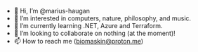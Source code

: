 - 👋 Hi, I’m @marius-haugan
- 👀 I’m interested in computers, nature, philosophy, and music.
- 🌱 I’m currently learning .NET, Azure and Terraform.
- 💞️ I’m looking to collaborate on nothing (at the moment)!
- 📫 How to reach me (biomaskin@proton.me)

<!---
marius-haugan/marius-haugan is a ✨ special ✨ repository because its `README.md` (this file) appears on your GitHub profile.
You can click the Preview link to take a look at your changes.
--->
